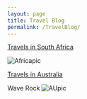 ```yaml
---
layout: page
title: Travel Blog
permalink: /TravelBlog/
---
```


[Travels in South Africa]({{TiffanyVlaar.github.io}}/jekyll/update/2018/09/24/TravelsinSA.html)

![Africapic]({{TiffanyVlaar.github.io}}/pics/test.JPG)

[Travels in Australia]({{TiffanyVlaar.github.io}}/jekyll/update/2018/09/05/TravelsinAustralia.html)

Wave Rock
![AUpic]({{TiffanyVlaar.github.io}}/pics/WaveRock.JPG)

